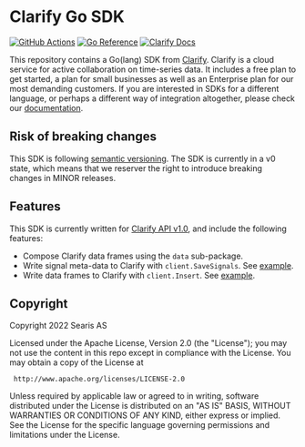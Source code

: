 # Clarify Go SDK

[![GitHub Actions](https://github.com/clarify/clarify-go/workflows/Go/badge.svg?branch=master)](https://github.com/clarify/clarify-go/actions?query=workflow%3AGo+branch%main)
[![Go Reference](https://pkg.go.dev/badge/github.com/clarify/clarify-go.svg)](https://pkg.go.dev/github.com/clarify/clarify-go)
[![Clarify Docs](https://img.shields.io/badge/%7CC%7C-docs-blue)][docs]

This repository contains a Go(lang) SDK from [Clarify][clarify]. Clarify is a cloud service for active collaboration on time-series data. It includes a free plan to get started, a plan for small businesses as well as an Enterprise plan for our most demanding customers. If you are interested in SDKs for a different language, or perhaps a different way of integration altogether, please check our [documentation][docs].

## Risk of breaking changes

This SDK is following [semantic versioning][semver]. The SDK is currently in a v0 state, which means that we reserver the right to introduce breaking changes in MINOR releases.

## Features

This SDK is currently written for [Clarify API v1.0][docs-v1], and include the following features:

- Compose Clarify data frames using the `data` sub-package.
- Write signal meta-data to Clarify with `client.SaveSignals`. See [example](examples/save_signals/).
- Write data frames to Clarify with `client.Insert`. See [example](examples/save_signals/).

[clarify]: https://clarify.io/
[semver]: https://semver.org/
[docs]: https://docs.clarify.io
[docs-v1]: https://docs.clarify.io/

## Copyright

Copyright 2022 Searis AS

Licensed under the Apache License, Version 2.0 (the "License");
you may not use the content in this repo except in compliance with the License.
You may obtain a copy of the License at

     http://www.apache.org/licenses/LICENSE-2.0

Unless required by applicable law or agreed to in writing, software
distributed under the License is distributed on an "AS IS" BASIS,
WITHOUT WARRANTIES OR CONDITIONS OF ANY KIND, either express or implied.
See the License for the specific language governing permissions and
limitations under the License.
